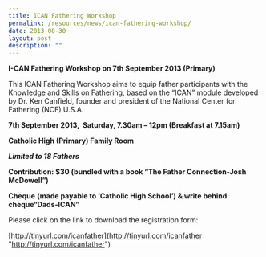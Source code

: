 ```yaml
---
title: ICAN Fathering Workshop
permalink: /resources/news/ican-fathering-workshop/
date: 2013-08-30
layout: post
description: ""
---
```

**I-CAN Fathering Workshop on 7th September 2013 (Primary)**

This ICAN Fathering Workshop aims to equip father participants with the Knowledge and Skills on Fathering, based on the “ICAN” module developed by Dr. Ken Canfield, founder and president of the National Center for Fathering (NCF) U.S.A.

**7th September 2013,  Saturday, 7.30am – 12pm (Breakfast at 7.15am)**

**Catholic High (Primary) Family Room**

**_Limited to 18 Fathers_**

**Contribution: $30 (bundled with a book “The Father Connection-Josh McDowell”)**

**Cheque** **(made payable to ‘Catholic High School’) & write behind cheque“Dads-ICAN”**

Please click on the link to download the registration form:

[http://tinyurl.com/icanfather](http://tinyurl.com/icanfather "http://tinyurl.com/icanfather")